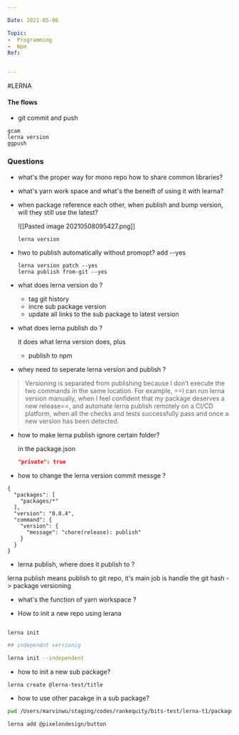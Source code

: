 ```yaml
---

Date: 2021-05-06

Topic:
-  Programming
-  Npm
Ref:


---
```


#LERNA




#### The flows
* git commit and push

```
gcam
lerna version
ggpush

```

### Questions
* what's the proper way for mono repo how to share common libraries?


* what's yarn work space and what's the beneift of using it with learna?

* when package reference each other, when publish and bump version, will they still use the latest?

	![[Pasted image 20210508095427.png]]
	
	
	```
	lerna version
	
	```
* hwo to publish automatically without promopt?
	add --yes
	```
	lerna version patch --yes
	lerna publish from-git --yes
	```
* what does lerna version do ?

	* tag git history
	* incre sub package version
	* update all links to the sub package to latest version

* what does lerna publish do ?


	it does what lerna version does, plus
	* publish to npm

* whey need to seperate lerna version and publish ?

> Versioning is separated from publishing because I don’t execute the two commands in the same location. For example, ==I can run lerna version manually, when I feel confident that my package deserves a new release==, and automate lerna publish remotely on a CI/CD platform, when all the checks and tests successfully pass and once a new version has been detected.


* how to make lerna publish ignore certain folder?

	in the package.json
	```json
	"private": true
	```

* how to change the lerna version commit messge ?

```
{
  "packages": [
    "packages/*"
  ],
  "version": "0.0.4",
  "command": {
    "version": {
      "message": "chore(release): publish"
    }
  }
}

```

* lerna publish, where does it publish to ?

lerna publish means publish to git repo, it's main job is handle the git hash -> package versioning

* what's the function of yarn workspace ?

* How to init a new repo using lerana

```sh 

lerna init

## independnt versionig

lerna init --independent 
```

* how to init a new sub package?

```
lerna create @lerna-test/title

```

* how to use other pacakge in a sub package?

```sh
pwd /Users/marvinwu/staging/codes/rankequity/bits-test/lerna-t1/packages/forms

lerna add @pixelondesign/button


```


